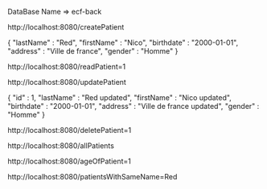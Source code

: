 DataBase Name => ecf-back


http://localhost:8080/createPatient

{
"lastName" : "Red",
"firstName" : "Nico",
"birthdate" : "2000-01-01",
"address" : "Ville de france",
"gender" : "Homme"
}

http://localhost:8080/readPatient=1

http://localhost:8080/updatePatient

{
"id" : 1,
"lastName" : "Red updated",
"firstName" : "Nico updated",
"birthdate" : "2000-01-01",
"address" : "Ville de france updated",
"gender" : "Homme"
}

http://localhost:8080/deletePatient=1

http://localhost:8080/allPatients

http://localhost:8080/ageOfPatient=1

http://localhost:8080/patientsWithSameName=Red
